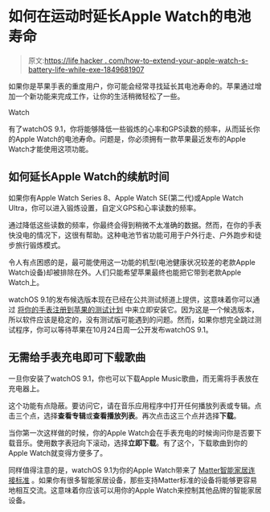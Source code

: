 # 如何在运动时延长Apple Watch的电池寿命

> 原文:[https://life hacker . com/how-to-extend-your-apple-watch-s-battery-life-while-exe-1849681907](https://lifehacker.com/how-to-extend-your-apple-watch-s-battery-life-while-exe-1849681907)

如果你是苹果手表的重度用户，你可能会经常寻找延长其电池寿命的。苹果通过增加一个新功能来完成工作，让你的生活稍微轻松了一些。

Watch

有了watchOS 9.1，你将能够降低一些锻炼的心率和GPS读数的频率，从而延长你的Apple Watch的电池寿命。问题是，你必须拥有一款苹果最近发布的Apple Watch才能使用这项功能。

## 如何延长Apple Watch的续航时间

如果你有Apple Watch Series 8、Apple Watch SE(第二代)或Apple Watch Ultra，你可以进入锻炼设置，自定义GPS和心率读数的频率。

通过降低这些读数的频率，你最终会得到稍微不太准确的数据。然而，在你的手表快没电的情况下，这很有帮助。这种电池节省功能可用于户外行走、户外跑步和徒步旅行锻炼模式。

令人有点困惑的是，最可能使用这一功能的机型(电池健康状况较差的老款Apple Watch设备)却被排除在外。人们只能希望苹果最终也能把它带到老款Apple Watch上。

watchOS 9.1的发布候选版本现在已经在公共测试频道上提供，这意味着你可以通过 [将你的手表注册到苹果的测试计划](https://beta.apple.com/sp/betaprogram/) 中来立即安装它。因为这是一个候选版本，所以软件应该是稳定的，没有测试版可能遇到的问题。然而，如果你想完全跳过测试程序，你可以等待苹果在10月24日周一公开发布watchOS 9.1。

## 无需给手表充电即可下载歌曲

一旦你安装了watchOS 9.1，你也可以下载Apple Music歌曲，而无需将手表放在充电器上。

这个功能有点隐蔽。要访问它，请在音乐应用程序中打开任何播放列表或专辑。点击三个点，选择**查看专辑**或**查看播放列表**。再次点击这三个点并选择**下载**。

当你第一次这样做的时候，你的Apple Watch会在手表充电的时候询问你是否要下载音乐。使用数字表冠向下滚动，选择**立即下载**。有了这个，下载歌曲到你的Apple Watch就变得方便多了。

同样值得注意的是，watchOS 9.1为你的Apple Watch带来了 [Matter智能家居连接标准](https://www.theverge.com/2022/10/4/23386883/matter-smart-home-standard-apple-google-launch) 。如果你有很多智能家居设备，那些支持Matter标准的设备将能够更容易地相互交流。这意味着你应该可以用你的Apple Watch来控制其他品牌的智能家居设备。